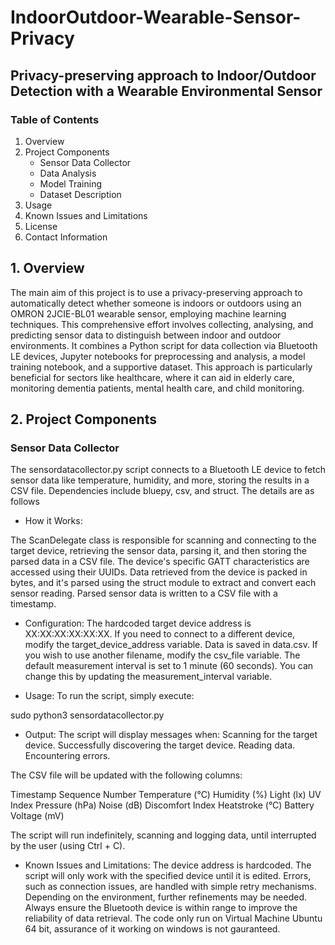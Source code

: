 # IndoorOutdoor-Wearable-Sensor-Privacy
## Privacy-preserving approach to Indoor/Outdoor Detection with a Wearable Environmental Sensor

### Table of Contents
1. Overview
2. Project Components
    - Sensor Data Collector
    - Data Analysis
    - Model Training
    - Dataset Description
3. Usage
4. Known Issues and Limitations
5. License
6. Contact Information

## 1. Overview

The main aim of this project is to use a privacy-preserving approach to automatically detect whether someone is indoors or outdoors using an OMRON 2JCIE-BL01 wearable sensor, employing machine learning techniques. This comprehensive effort involves collecting, analysing, and predicting sensor data to distinguish between indoor and outdoor environments. It combines a Python script for data collection via Bluetooth LE devices, Jupyter notebooks for preprocessing and analysis, a model training notebook, and a supportive dataset. This approach is particularly beneficial for sectors like healthcare, where it can aid in elderly care, monitoring dementia patients, mental health care, and child monitoring.

## 2. Project Components
### Sensor Data Collector
The sensordatacollector.py script connects to a Bluetooth LE device to fetch sensor data like temperature, humidity, and more, storing the results in a CSV file. Dependencies include bluepy, csv, and struct. The details are as follows

- How it Works:

The ScanDelegate class is responsible for scanning and connecting to the target device, retrieving the sensor data, parsing it, and then storing the parsed data in a CSV file.
The device's specific GATT characteristics are accessed using their UUIDs.
Data retrieved from the device is packed in bytes, and it's parsed using the struct module to extract and convert each sensor reading.
Parsed sensor data is written to a CSV file with a timestamp.


- Configuration:
The hardcoded target device address is XX:XX:XX:XX:XX:XX. If you need to connect to a different device, modify the target_device_address variable.
Data is saved in data.csv. If you wish to use another filename, modify the csv_file variable.
The default measurement interval is set to 1 minute (60 seconds). You can change this by updating the measurement_interval variable.

- Usage:
To run the script, simply execute:

sudo python3 sensordatacollector.py

- Output:
The script will display messages when:
Scanning for the target device.
Successfully discovering the target device.
Reading data.
Encountering errors.

The CSV file will be updated with the following columns:

Timestamp
Sequence Number
Temperature (°C)
Humidity (%)
Light (lx)
UV Index
Pressure (hPa)
Noise (dB)
Discomfort Index
Heatstroke (°C)
Battery Voltage (mV)

The script will run indefinitely, scanning and logging data, until interrupted by the user (using Ctrl + C).

- Known Issues and Limitations:
The device address is hardcoded. The script will only work with the specified device until it is edited.
Errors, such as connection issues, are handled with simple retry mechanisms. Depending on the environment, further refinements may be needed.
Always ensure the Bluetooth device is within range to improve the reliability of data retrieval.
The code only run on Virtual Machine Ubuntu 64 bit, assurance of it working on windows is not gauranteed. 

